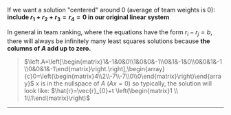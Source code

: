 If we want a solution "centered" around 0 (average of team weights is 0):
**include $r_{1}+r_{2}+r_{3}=r_{4}=0$ in our original linear system**

In general in team ranking, where the equations have the form $r_i - r_j = b$, there will always be infinitely many least squares solutions because **the columns of $A$ add up to zero.**
> $\left.A=\left[\begin{matrix}1&-1&0&0\\1&0&0&-1\\0&1&-1&0\\0&0&1&-1\\0&0&1&-1\end{matrix}\right.\right],\begin{array}{c}0=\left(\begin{matrix}4\\2\\-7\\-7\\0\\0\end{matrix}\right)\end{array}$ 
> $x$ is in the nullspace of $A$ ($Ax = 0$)
> so typically, the solution will look like: $\hat{r}=\vec{r}_{0}+t \left(\begin{matrix}1 \\ 1\\1\end{matrix}\right)$

 
***

